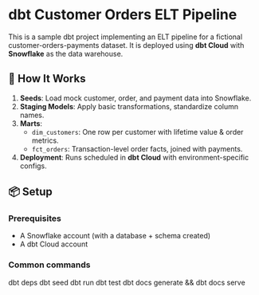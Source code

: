 # dbt Customer Orders ELT Pipeline

This is a sample dbt project implementing an ELT pipeline for a fictional customer-orders-payments dataset. It is deployed using **dbt Cloud** with **Snowflake** as the data warehouse.

## 🚀 How It Works

1. **Seeds**: Load mock customer, order, and payment data into Snowflake.
2. **Staging Models**: Apply basic transformations, standardize column names.
3. **Marts**:
   - `dim_customers`: One row per customer with lifetime value & order metrics.
   - `fct_orders`: Transaction-level order facts, joined with payments.
4. **Deployment**: Runs scheduled in **dbt Cloud** with environment-specific configs.

## 📦 Setup

### Prerequisites
- A Snowflake account (with a database + schema created)
- A dbt Cloud account

### Common commands

dbt deps
dbt seed
dbt run
dbt test
dbt docs generate && dbt docs serve



